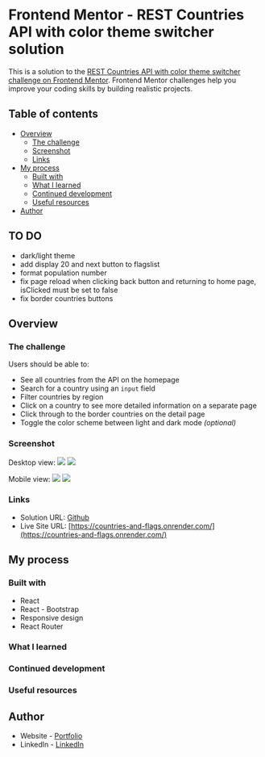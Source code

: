 # Frontend Mentor - REST Countries API with color theme switcher solution

This is a solution to the [REST Countries API with color theme switcher challenge on Frontend Mentor](https://www.frontendmentor.io/challenges/rest-countries-api-with-color-theme-switcher-5cacc469fec04111f7b848ca). Frontend Mentor challenges help you improve your coding skills by building realistic projects. 

## Table of contents

- [Overview](#overview)
  - [The challenge](#the-challenge)
  - [Screenshot](#screenshot)
  - [Links](#links)
- [My process](#my-process)
  - [Built with](#built-with)
  - [What I learned](#what-i-learned)
  - [Continued development](#continued-development)
  - [Useful resources](#useful-resources)
- [Author](#author)

## TO DO

- dark/light theme
-  add display 20 and next button to flagslist
- format population number
- fix page reload when clicking back button and returning to home page, isClicked must be set to false
- fix border countries buttons


## Overview

### The challenge

Users should be able to:

- See all countries from the API on the homepage
- Search for a country using an `input` field
- Filter countries by region
- Click on a country to see more detailed information on a separate page
- Click through to the border countries on the detail page
- Toggle the color scheme between light and dark mode *(optional)*

### Screenshot

Desktop view:
![](./images/country-desktop.png)
![](./images/home-desktop.png)

Mobile view:
![](./images/country-mobile.png)
![](./images/country-mobile.png)


### Links

- Solution URL: [Github](https://github.com/cvtqx/countries-and-flags)
- Live Site URL: [https://countries-and-flags.onrender.com/](https://countries-and-flags.onrender.com/)

## My process

### Built with

- React
- React - Bootstrap
- Responsive design
- React Router


### What I learned


### Continued development


### Useful resources



## Author

- Website - [Portfolio](https://www.olgayudkin.com)
- LinkedIn - [LinkedIn](https://www.linkedin.com/in/olga-yudkin/)



